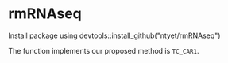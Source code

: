 # rmRNAseq

Install package using devtools::install_github("ntyet/rmRNAseq")

The function implements our proposed method is `TC_CAR1`.

